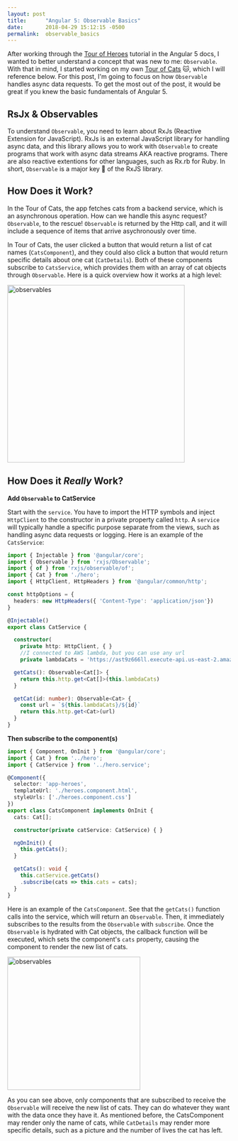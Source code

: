 ```yaml
---
layout: post
title:      "Angular 5: Observable Basics"
date:       2018-04-29 15:12:15 -0500
permalink:  observable_basics
---
```


After working through the [Tour of Heroes](https://angular.io/guide/quickstart) tutorial in the Angular 5 docs, I wanted to better understand a concept that was new to me: `Observable`. With that in mind, I started working on my own [Tour of Cats](https://github.com/hcarnes/tour-of-cats) 🐱, which I will reference below. For this post, I'm going to focus on how `Observable` handles async data requests. To get the most out of the post, it would be great if you knew the basic fundamentals of Angular 5. 

## RsJx & Observables

To understand `Observable`, you need to learn about RxJs (Reactive Extension for JavaScript). RxJs is an external JavaScript library for handling async data, and this library allows you to work with `Observable` to create programs that work with async data streams AKA reactive programs. There are also reactive extentions for other languages, such as Rx.rb for Ruby. In short, `Observable` is a major key 🔑 of the RxJS library.

## How Does it Work?

In the Tour of Cats, the app fetches cats from a backend service, which is an asynchronous operation. How can we handle this async request? `Observable`, to the rescue! `Observable` is returned by the Http call, and it will include a sequence of items that arrive asychronously over time. 

In Tour of Cats, the user clicked a button that would return a list of cat names (`CatsComponent`), and they could also click a button that would return specific details about one cat (`CatDetails`). Both of these components subscribe to `CatsService`, which provides them with an array of cat objects through `Observable`. Here is a quick overview how it works at a high level:

<img src="https://i.imgur.com/vwLiiVa.jpg?1" title="observables" height="400" width="400" class="img-responsive">

## How Does it *Really* Work?

**Add `Observable` to CatService**

Start with the `service`. You have to import the HTTP symbols and inject `HttpClient` to the constructor in a private property called `http`. A `service` will typically handle a specific purpose separate from the views, such as handling async data requests or logging. Here is an example of the `CatsService`:

```typescript
import { Injectable } from '@angular/core';
import { Observable } from 'rxjs/Observable';
import { of } from 'rxjs/observable/of';
import { Cat } from './hero';
import { HttpClient, HttpHeaders } from '@angular/common/http';

const httpOptions = {
  headers: new HttpHeaders({ 'Content-Type': 'application/json'})
}

@Injectable()
export class CatService {

  constructor(
    private http: HttpClient, { }
    //I connected to AWS lambda, but you can use any url
    private lambdaCats = 'https://ast9z666ll.execute-api.us-east-2.amazonaws.com/dev/cats'

  getCats(): Observable<Cat[]> {
    return this.http.get<Cat[]>(this.lambdaCats)
  }

  getCat(id: number): Observable<Cat> {
    const url = `${this.lambdaCats}/${id}`
    return this.http.get<Cat>(url)
  }
}
```
**Then subscribe to the component(s)**

```typescript
import { Component, OnInit } from '@angular/core';
import { Cat } from '../hero';
import { CatService } from '../hero.service';

@Component({
  selector: 'app-heroes',
  templateUrl: './heroes.component.html',
  styleUrls: ['./heroes.component.css']
})
export class CatsComponent implements OnInit {
  cats: Cat[];

  constructor(private catService: CatService) { }

  ngOnInit() {
    this.getCats();
  }

  getCats(): void {
    this.catService.getCats()
    .subscribe(cats => this.cats = cats);
  }
}
```

Here is an example of the `CatsComponent`. See that the `getCats()` function calls into the service, which will return an `Observable`. Then, it immediately subscribes to the results from the `Observable` with `subscribe`. Once the `Observable` is hydrated with Cat objects, the callback function will be executed, which sets the component's `cats` property, causing the component to render the new list of cats.

<img src="https://i.imgur.com/FO8Lswu.jpg" title="observables" height="300" width="300" class="img-responsive">

As you can see above, only components that are subscribed to receive the `Observable` will receive the new list of cats. They can do whatever they want with the data once they have it. As mentioned before, the CatsComponent may render only the name of cats, while `CatDetails` may render more specific details, such as a picture and the number of lives the cat has left.